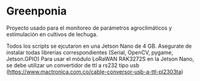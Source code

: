 # Greenponia
Proyecto usado para el monitoreo de parámetros agroclimáticos y estimulación en cultivos de lechuga.

Todos los scripts se ejcutaron en una Jetson Nano de 4 GB.
Asegurate de instalar todas librerías correspondientes (Serial, OpenCV, pygame, Jetson.GPIO)
Para usar el módulo LoRaWAN RAK3272S en la Jetson Nano, se debe utilizar un convertidor de ttl a rs232 tipo usb (https://www.mactronica.com.co/cable-conversor-usb-a-ttl-pl2303ta)

